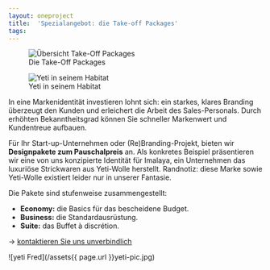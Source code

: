 ```yaml
---
layout: oneproject
title:  'Spezialangebot: die Take-off Packages'
tags:   
---
```


<aside>
<figure>
  <img src="/assets{{ page.url }}packages.jpg"
    srcset="/assets{{ page.url }}packages_2x.jpg 2x"
    alt="Übersicht Take-Off Packages">
  <figcaption>Die Take-Off Packages</figcaption>
</figure>
<figure>
  <img src="/assets{{ page.url }}yeti.jpg"
    srcset="/assets{{ page.url }}yeti_2x.jpg 2x"
    alt="Yeti in seinem Habitat">
  <figcaption>Yeti in seinem Habitat</figcaption>
</figure>
</aside>

In eine Markenidentität investieren lohnt sich: ein starkes, klares Branding überzeugt den Kunden und erleichert die Arbeit des Sales-Personals. Durch erhöhten Bekanntheitsgrad können Sie schneller Markenwert und Kundentreue aufbauen.

Für Ihr Start-up-Unternehmen oder (Re)Branding-Projekt, bieten wir **Designpakete zum Pauschalpreis** an. Als konkretes Beispiel präsentieren wir eine von uns konzipierte Identität für Imalaya, ein Unternehmen das luxuriöse Strickwaren aus Yeti-Wolle herstellt. Randnotiz: diese Marke sowie Yeti-Wolle existiert leider nur in unserer Fantasie.

Die Pakete sind stufenweise zusammengestellt:
- **Economy:** die Basics für das bescheidene Budget.
- **Business:** die Standardausrüstung.
- **Suite:** das Buffet à dis­cré­ti­on.

&rarr; [kontaktieren Sie uns unverbindlich](mailto:design@studio-franklin.com)

![yeti Fred](/assets{{ page.url }}yeti-pic.jpg)
